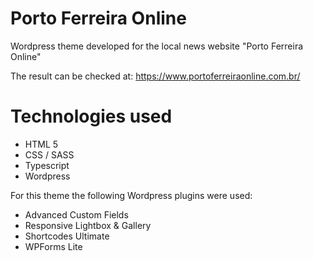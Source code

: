 # Porto Ferreira Online

Wordpress theme developed for the local news website "Porto Ferreira Online"

The result can be checked at:
https://www.portoferreiraonline.com.br/

# Technologies used

<ul>
<li>HTML 5</li>
<li>CSS / SASS</li>
<li>Typescript</li>
<li>Wordpress</li>
</ul>

For this theme the following Wordpress plugins were used:

<ul>
  <li>Advanced Custom Fields</li>
  <li>Responsive Lightbox & Gallery</li>
  <li>Shortcodes Ultimate</li>
  <li>WPForms Lite</li>
</ul>
